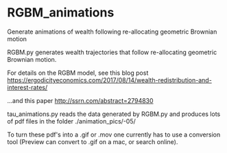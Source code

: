 # RGBM_animations
 Generate animations of wealth following re-allocating geometric Brownian motion

RGBM.py generates wealth trajectories that follow re-allocating geometric Brownian motion. 

For details on the RGBM model, see this blog post
https://ergodicityeconomics.com/2017/08/14/wealth-redistribution-and-interest-rates/

...and this paper
http://ssrn.com/abstract=2794830

tau_animations.py
reads the data generated by RGBM.py and produces lots of pdf files in the folder 
./animation_pics/-05/

To turn these pdf's into a .gif or .mov one currently has to use a conversion tool (Preview can convert to .gif on a mac, or search online).